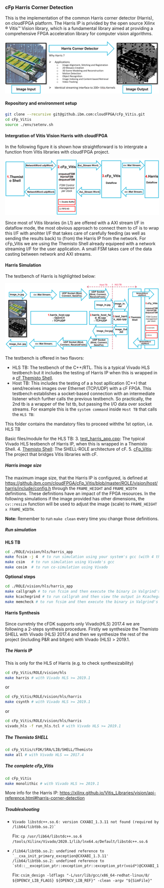 ### cFp Harris Corner Detection

This is the implementation of the common Harris corner detector (Harris), on cloudFPGA platform. 
The Harris IP is privided by the open source Xilinx ® Vitis™ Vision library, which is a fundamental library aimed at providing a comprehensive FPGA acceleration library for computer vision algorithms. 

![Oveview of Vitis Vision Harris Corner Detector](../../../../doc/harris_overview.png)


#### Repository and environment setup

```bash
git clone --recursive git@github.ibm.com:cloudFPGA/cFp_Vitis.git
cd cFp_Vitis
source ./env/setenv.sh
```


#### Intergration of Vitis Vision Harris with cloudFPGA

In the following figure it is shown how straightforward is to intergrate a function from Vitis libraries with cloudFPGA project.

![Oveview of Vitis Vision Harris dataflow](../../../../doc/harris_dataflow.png)

Since most of Vitis libraries (in L1) are offered with a AXI stream I/F in dataflow mode, the most obvious approach to connect them to cF is to wrap this 
I/F with anohter I/F that takes care of carefully feeding (as well as sending the results back) to (from) the Harris IP from the network. 
For cFp_Vitis we are using the Themisto Shell already equipeed with a network streaming I/F for the user application. 
A small FSM takes care of the data casting between network and AXI streams.


#### Harris Simulation 

The testbench of Harris is highlighted below:

![Oveview of Vitis Vision Harris Testbench](../../../../doc/harris_tb.png)

The testbench is offered in two flavors:
- HLS TB: The testbench of the C++/RTL. This is a typical Vivado HLS testbench but it includes the testing of Harris IP when this is wrapped in a [cF Themisto Shell](https://pages.github.ibm.com/cloudFPGA/Doc/pages/cfdk.html#the-themisto-sra).
- Host TB: This includes the testing of a a host apllication (C++) that send/receives images over Ethernet (TCP/UDP) with a cF FPGA. This testbench establishes a socket-based connection with an intermediate listener which further calls the previous testbench. So practically, the 2nd tb is a wrapper of the 1st tb, but passing the I/O data over socket streams.
  For example this is the `system command` inside `Host TB` that calls the `HLS TB`:

This folder contains the mandatory files to proceed withthe 1st option, i.e. HLS TB
  
Basic files/module for the HLS TB:
  3. [test_harris_app.cpp](https://github.ibm.com/cloudFPGA/cFp_Vitis/blob/master/ROLE/vision/hls/harris_app/src/harris_app.cpp): The typical Vivado HLS testbench of Harris IP, when this is wrapped in a Themisto Shell.
  4. [Themisto Shell](https://pages.github.ibm.com/cloudFPGA/Doc/pages/cfdk.html#the-themisto-sra): The SHELL-ROLE architecture of cF.
  5. [cFp_Vitis](https://github.ibm.com/cloudFPGA/cFp_Vitis): The project that bridges Vitis libraries with cF.

  
##### Harris image size 

The maximum image size, that the Harris IP is configured, is defined at https://github.ibm.com/cloudFPGA/cFp_Vitis/blob/master/ROLE/vision/host/harris/include/config.h 
through the `FRAME_HEIGHT` and `FRAME_WIDTH` definitions. These definitions have an impact of the FPGA resources. In the following simulations if the image 
provided has other dimensions, the `cv::resize` function will be used to adjust the image (scale) to `FRAME_HEIGHT x FRAME_WIDTH`.
  
**Note:** Remember to run `make clean` every time you change those definitions.
  
##### Run simulation

**HLS TB**
  
```bash
cd ./ROLE/vision/hls/harris_app
make fcsim -j 4  # to run simulation using your system's gcc (with 4 threads)
make csim   # to run simulation using Vivado's gcc
make cosim  # to run co-simulation using Vivado
```

**Optional steps**

```bash
cd ./ROLE/vision/hls/harris_app
make callgraph # to run fcsim and then execute the binary in Valgrind's callgraph tool
make kcachegrind # to run callgrah and then view the output in Kcachegrind tool
make memcheck # to run fcsim and then execute the binary in Valgrind's memcheck tool (to inspect memory leaks)
```


#### Harris Synthesis

Since curretnly the cFDK supports only Vivado(HLS) 2017.4 we are following a 2-steps synthesis 
procedure. Firstly we synthesize the Themisto SHELL with Vivado (HLS) 2017.4 and then we synthesize 
the rest of the project (including P&R and bitgen) with Vivado (HLS) > 2019.1. 

##### The Harris IP
This is only for the HLS of Harris (e.g. to check synthesizability)
```bash
cd cFp_Vitis/ROLE/vision/hls
make harris # with Vivado HLS >= 2019.1
```
or 
```bash
cd cFp_Vitis/ROLE/vision/hls/harris
make csynth # with Vivado HLS >= 2019.1
```
or
```bash
cd cFp_Vitis/ROLE/vision/hls/harris
vivado_hls -f run_hls.tcl # with Vivado HLS >= 2019.1
```

##### The Themisto SHELL
```bash
cd cFp_Vitis/cFDK/SRA/LIB/SHELL/Themisto
make all # with Vivado HLS == 2017.4
```

##### The complete cFp_Vitis
```bash
cd cFp_Vitis
make monolithic # with Vivado HLS >= 2019.1
```

More info for the Harris IP: https://xilinx.github.io/Vitis_Libraries/vision/api-reference.html#harris-corner-detection


##### Troubleshooting

* ```
  Vivado libstdc++.so.6: version CXXABI_1.3.11 not found (required by /lib64/libtbb.so.2)`
  ```
  Fix: `cp /usr/lib64/libstdc++.so.6 /tools/Xilinx/Vivado/2020.1/lib/lnx64.o/Default/libstdc++.so.6`

*
  ```
  /lib64/libtbb.so.2: undefined reference to `__cxa_init_primary_exception@CXXABI_1.3.11'
  /lib64/libtbb.so.2: undefined reference to `std::__exception_ptr::exception_ptr::exception_ptr(void*)@CXXABI_1.3.11'
  ```
  Fix: `csim_design -ldflags "-L/usr/lib/gcc/x86_64-redhat-linux/8/ ${OPENCV_LIB_FLAGS} ${OPENCV_LIB_REF}" -clean -argv "${SimFile}"`